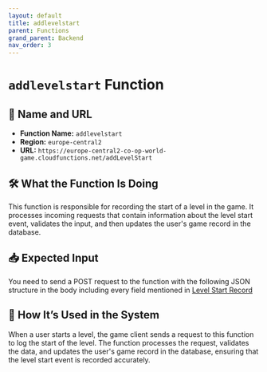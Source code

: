 ```yaml
---
layout: default
title: addlevelstart
parent: Functions
grand_parent: Backend
nav_order: 3
---
```


# `addlevelstart` Function

## 🔗 Name and URL

- **Function Name:** `addlevelstart`
- **Region:** `europe-central2`
- **URL:** `https://europe-central2-co-op-world-game.cloudfunctions.net/addLevelStart`

## 🛠️ What the Function Is Doing

This function is responsible for recording the start of a level in the game. It processes incoming requests that contain information about the level start event, validates the input, and then updates the user's game record in the database.

## 📥 Expected Input

You need to send a POST request to the function with the following JSON structure in the body including every field mentioned in
[Level Start Record](../../MongoDB/Collections/coop__levels_start.html)

## 🔄 How It’s Used in the System

When a user starts a level, the game client sends a request to this function to log the start of the level. The function processes the request, validates the data, and updates the user's game record in the database, ensuring that the level start event is recorded accurately.
